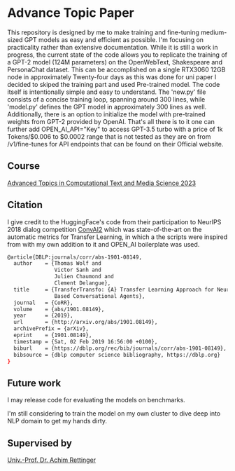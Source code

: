 # Advance Topic Paper

This repository is designed by me to make training and fine-tuning medium-sized GPT models as easy and efficient as possible. I'm focusing on practicality rather than extensive documentation. While it is still a work in progress, the current state of the code allows you to replicate the training of a GPT-2 model (124M parameters) on the OpenWebText, Shakespeare and PersonaChat dataset. This can be accomplished on a single RTX3060 12GB node in approximately Twenty-four days as this was done for uni paper I decided to skiped the training part and used Pre-trained model. The code itself is intentionally simple and easy to understand. The 'new.py' file consists of a concise training loop, spanning around 300 lines, while 'model.py' defines the GPT model in approximately 300 lines as well. Additionally, there is an option to initialize the model with pre-trained weights from GPT-2 provided by OpenAI. That's all there is to it one can further add OPEN_AI_API="Key" to access GPT-3.5 turbo with a price of 1k Tokens/$0.006 to $0.0002 range that is not tested as they are on  from /v1/fine-tunes for API endpoints that can be found on their Official website. 

## Course

[Advanced Topics in 
Computational Text and 
Media Science 2023](https://www.uni-trier.de/fileadmin/fb2/LDV/CL/Webseite/M.A._NLP/Natural_Language_Processing__M.Sc.__1-F__Moduluebersicht_und_Studienverlaufsplan.pdf)

## Citation

I give credit to the HuggingFace's code from their participation to NeurIPS 2018 dialog competition [ConvAI2](http://convai.io/) which was state-of-the-art on the automatic metrics for Transfer Learning, in which a the scripts were inspired from with my own addition to it and OPEN_AI boilerplate was used.

```bash
@article{DBLP:journals/corr/abs-1901-08149,
  author    = {Thomas Wolf and
               Victor Sanh and
               Julien Chaumond and
               Clement Delangue},
  title     = {TransferTransfo: {A} Transfer Learning Approach for Neural Network
               Based Conversational Agents},
  journal   = {CoRR},
  volume    = {abs/1901.08149},
  year      = {2019},
  url       = {http://arxiv.org/abs/1901.08149},
  archivePrefix = {arXiv},
  eprint    = {1901.08149},
  timestamp = {Sat, 02 Feb 2019 16:56:00 +0100},
  biburl    = {https://dblp.org/rec/bib/journals/corr/abs-1901-08149},
  bibsource = {dblp computer science bibliography, https://dblp.org}
}
```
## Future work

I may release code for evaluating the models on benchmarks.

I'm  still considering to train the model on my own cluster to dive deep into NLP domain to get my hands dirty.

## Supervised by

[Univ.-Prof. Dr. Achim Rettinger](https://www.uni-trier.de/universitaet/fachbereiche-faecher/fachbereich-ii/faecher/computerlinguistik-und-digital-humanities/computerlinguistik/team/prof-dr-achim-rettinger)

